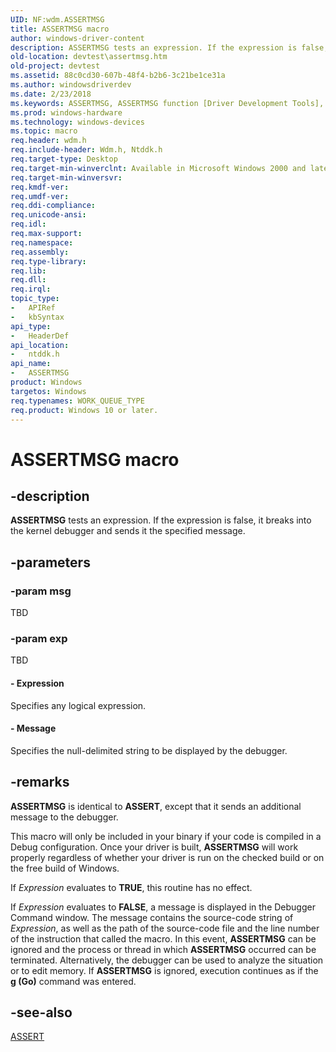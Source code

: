 ```yaml
---
UID: NF:wdm.ASSERTMSG
title: ASSERTMSG macro
author: windows-driver-content
description: ASSERTMSG tests an expression. If the expression is false, it breaks into the kernel debugger and sends it the specified message.
old-location: devtest\assertmsg.htm
old-project: devtest
ms.assetid: 88c0cd30-607b-48f4-b2b6-3c21be1ce31a
ms.author: windowsdriverdev
ms.date: 2/23/2018
ms.keywords: ASSERTMSG, ASSERTMSG function [Driver Development Tools], DebugFns_998b520e-90e6-440f-94d4-55ff0b6e102f.xml, devtest.assertmsg, ntddk/ASSERTMSG
ms.prod: windows-hardware
ms.technology: windows-devices
ms.topic: macro
req.header: wdm.h
req.include-header: Wdm.h, Ntddk.h
req.target-type: Desktop
req.target-min-winverclnt: Available in Microsoft Windows 2000 and later.
req.target-min-winversvr: 
req.kmdf-ver: 
req.umdf-ver: 
req.ddi-compliance: 
req.unicode-ansi: 
req.idl: 
req.max-support: 
req.namespace: 
req.assembly: 
req.type-library: 
req.lib: 
req.dll: 
req.irql: 
topic_type:
-	APIRef
-	kbSyntax
api_type:
-	HeaderDef
api_location:
-	ntddk.h
api_name:
-	ASSERTMSG
product: Windows
targetos: Windows
req.typenames: WORK_QUEUE_TYPE
req.product: Windows 10 or later.
---
```


# ASSERTMSG macro


## -description


<b>ASSERTMSG</b> tests an expression. If the expression is false, it breaks into the kernel debugger and sends it the specified message.


## -parameters




### -param msg

TBD


### -param exp

TBD






#### - Expression

Specifies any logical expression.


#### - Message

Specifies the null-delimited string to be displayed by the debugger.


## -remarks



<b>ASSERTMSG</b> is identical to <b>ASSERT</b>, except that it sends an additional message to the debugger.

This macro will only be included in your binary if your code is compiled in a Debug configuration. Once your driver is built, <b>ASSERTMSG</b> will work properly regardless of whether your driver is run on the checked build or on the free build of Windows. 

If <i>Expression</i> evaluates to <b>TRUE</b>, this routine has no effect.

If <i>Expression</i> evaluates to <b>FALSE</b>, a message is displayed in the Debugger Command window. The message contains the source-code string of <i>Expression</i>, as well as the path of the source-code file and the line number of the instruction that called the macro. In this event, <b>ASSERTMSG</b> can be ignored and the process or thread in which <b>ASSERTMSG</b> occurred can be terminated. Alternatively, the debugger can be used to analyze the situation or to edit memory. If <b>ASSERTMSG</b> is ignored, execution continues as if the <b>g (Go)</b> command was entered.




## -see-also




<a href="https://msdn.microsoft.com/library/windows/hardware/ff542107">ASSERT</a>
 

 


